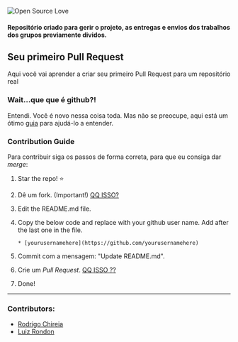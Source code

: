 ![Open Source Love](https://img.shields.io/static/v1.svg?style=flat-square&logo=git&label=APS-I&message=2019&color=F05032&labelColor=000)
#### Repositório criado para gerir o projeto, as entregas e envios dos trabalhos dos grupos previamente dividos.

## Seu primeiro Pull Request
Aqui você vai aprender a criar seu primeiro Pull Request para um repositório real

### Wait...que que é github?!

Entendi. Você é novo nessa coisa toda. Mas não se preocupe, aqui está um ótimo [guia](https://guides.github.com/activities/hello-world/) para ajudá-lo a entender.

### Contribution Guide
Para contribuir siga os passos de forma correta, para que eu consiga dar *merge*:

1. Star the repo! :star:
2. Dê um fork. (Important!) [QQ ISSO?](https://help.github.com/articles/fork-a-repo/)
3. Edit the README.md file.
4. Copy the below code and replace with your github user name. Add after the last one in the file.

    ```
   * [yourusernamehere](https://github.com/yourusernamehere)
    ```
5. Commit com a mensagem: "Update README.md".
6. Crie um *Pull Request*. [QQ ISSO ??](https://help.github.com/articles/creating-a-pull-request-from-a-fork/)
7. Done!

-------------------------------------------------------------------------------------------------

### Contributors:

* [Rodrigo Chireia](https://github.com/chireia)
* [Luiz Rondon](https://github.com/Luizrondoon)
